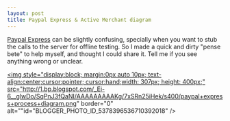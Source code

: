 ```yaml
---
layout: post
title: Paypal Express & Active Merchant diagram
---
```


<a href="http://railscasts.com/episodes/146-paypal-express-checkout">Paypal Express</a> can be slightly confusing, specially when you want to stub the calls to the server for offline testing. So I made a quick and dirty "pense bete" to help myself, and thought I could share it. Tell me if you see anything wrong or unclear.

<a onblur="try {parent.deselectBloggerImageGracefully();} catch(e) {}" href="http://1.bp.blogspot.com/_Ei-6__glwDo/SqPnJ3fQaNI/AAAAAAAAAKg/7xSRn25iHek/s1600-h/paypal+express+process+diagram.png"><img style="display:block; margin:0px auto 10px; text-align:center;cursor:pointer; cursor:hand;width: 307px; height: 400px;" src="http://1.bp.blogspot.com/_Ei-6__glwDo/SqPnJ3fQaNI/AAAAAAAAAKg/7xSRn25iHek/s400/paypal+express+process+diagram.png" border="0" alt=""id="BLOGGER_PHOTO_ID_5378396536710392018" /></a>
